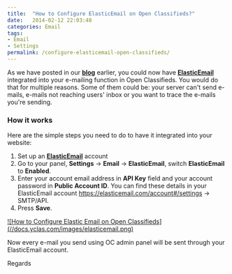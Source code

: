 ```yaml
---
title:  "How to Configure ElasticEmail on Open Classifieds?"
date:   2014-02-12 22:03:48
categories: Email
tags: 
- Email
- Settings
permalink: /configure-elasticemail-open-classifieds/
---
```

As we have posted in our **[blog](http://open-classifieds.com/2014/02/12/elastic-email-review/)** earlier, you could now have **[ElasticEmail ](https://elasticemail.com/account#/open-classifieds)** integrated into your e-mailing function in Open Classifieds. You would do that for multiple reasons. Some of them could be: your server can't send e-mails, e-mails not reaching users' inbox or you want to trace the e-mails you're sending.

### How it works

Here are the simple steps you need to do to have it integrated into your website: 

1. Set up an **[ElasticEmail](http://j.mp/elasticemailoc)** account 
2. Go to your panel, **Settings** -> **Email** -> **ElasticEmail**, switch **ElasticEmail** to **Enabled**.
3. Enter your account email address in **API Key** field and your account password in **Public Account ID**. You can find these details in your ElasticEmail account https://elasticemail.com/account#/settings -> SMTP/API. 
4. Press **Save**.

<a href="//docs.yclas.com/images/elasticemail.png" class="thumbnail gallery-item" data-gallery>
![How to Configure Elastic Email on Open Classifieds](//docs.yclas.com/images/elasticemail.png) 
</a>

Now every e-mail you send using OC admin panel will be sent through your ElasticEmail account. 

Regards
